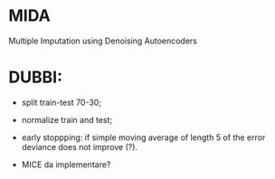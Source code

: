 # MIDA
Multiple Imputation using Denoising Autoencoders


# DUBBI:

* split train-test 70-30;

* normalize train and test;

* early stoppping: if simple moving average of length 5 of the error deviance does not improve (?).

* MICE da implementare?
